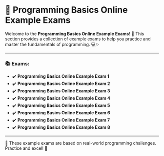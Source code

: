 # 🐍 Programming Basics Online Example Exams

Welcome to the **Programming Basics Online Example Exams**! 🎉 This section provides a collection of example exams to help you practice and master the fundamentals of programming. 💻✨

---

### 📚 Exams:

- ✔️ **Programming Basics Online Example Exam 1**
- ✔️ **Programming Basics Online Example Exam 2**
- ✔️ **Programming Basics Online Example Exam 3**
- ✔️ **Programming Basics Online Example Exam 4**
- ✔️ **Programming Basics Online Example Exam 5**
- ✔️ **Programming Basics Online Example Exam 6**
- ✔️ **Programming Basics Online Example Exam 7**
- ✔️ **Programming Basics Online Example Exam 8**

---

🚀 These example exams are based on real-world programming challenges. Practice and excel! 👋
